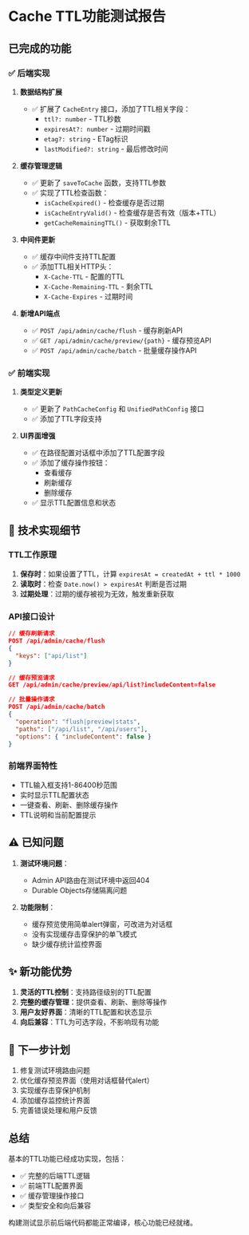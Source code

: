 # Cache TTL功能测试报告

## 已完成的功能

### ✅ 后端实现
1. **数据结构扩展**
   - ✅ 扩展了 `CacheEntry` 接口，添加了TTL相关字段：
     - `ttl?: number` - TTL秒数
     - `expiresAt?: number` - 过期时间戳
     - `etag?: string` - ETag标识
     - `lastModified?: string` - 最后修改时间

2. **缓存管理逻辑**
   - ✅ 更新了 `saveToCache` 函数，支持TTL参数
   - ✅ 实现了TTL检查函数：
     - `isCacheExpired()` - 检查缓存是否过期
     - `isCacheEntryValid()` - 检查缓存是否有效（版本+TTL）
     - `getCacheRemainingTTL()` - 获取剩余TTL

3. **中间件更新**
   - ✅ 缓存中间件支持TTL配置
   - ✅ 添加TTL相关HTTP头：
     - `X-Cache-TTL` - 配置的TTL
     - `X-Cache-Remaining-TTL` - 剩余TTL
     - `X-Cache-Expires` - 过期时间

4. **新增API端点**
   - ✅ `POST /api/admin/cache/flush` - 缓存刷新API
   - ✅ `GET /api/admin/cache/preview/{path}` - 缓存预览API  
   - ✅ `POST /api/admin/cache/batch` - 批量缓存操作API

### ✅ 前端实现
1. **类型定义更新**
   - ✅ 更新了 `PathCacheConfig` 和 `UnifiedPathConfig` 接口
   - ✅ 添加了TTL字段支持

2. **UI界面增强**
   - ✅ 在路径配置对话框中添加了TTL配置字段
   - ✅ 添加了缓存操作按钮：
     - 查看缓存
     - 刷新缓存  
     - 删除缓存
   - ✅ 显示TTL配置信息和状态

## 🔧 技术实现细节

### TTL工作原理
1. **保存时**：如果设置了TTL，计算 `expiresAt = createdAt + ttl * 1000`
2. **读取时**：检查 `Date.now() > expiresAt` 判断是否过期
3. **过期处理**：过期的缓存被视为无效，触发重新获取

### API接口设计
```json
// 缓存刷新请求
POST /api/admin/cache/flush
{
  "keys": ["api/list"]
}

// 缓存预览请求  
GET /api/admin/cache/preview/api/list?includeContent=false

// 批量操作请求
POST /api/admin/cache/batch
{
  "operation": "flush|preview|stats",
  "paths": ["/api/list", "/api/users"],
  "options": { "includeContent": false }
}
```

### 前端界面特性
- TTL输入框支持1-86400秒范围
- 实时显示TTL配置状态
- 一键查看、刷新、删除缓存操作
- TTL说明和当前配置提示

## ⚠️ 已知问题

1. **测试环境问题**：
   - Admin API路由在测试环境中返回404
   - Durable Objects存储隔离问题

2. **功能限制**：  
   - 缓存预览使用简单alert弹窗，可改进为对话框
   - 没有实现缓存击穿保护的单飞模式
   - 缺少缓存统计监控界面

## ✨ 新功能优势

1. **灵活的TTL控制**：支持路径级别的TTL配置
2. **完整的缓存管理**：提供查看、刷新、删除等操作
3. **用户友好界面**：清晰的TTL配置和状态显示
4. **向后兼容**：TTL为可选字段，不影响现有功能

## 🚀 下一步计划

1. 修复测试环境路由问题
2. 优化缓存预览界面（使用对话框替代alert）
3. 实现缓存击穿保护机制
4. 添加缓存监控统计界面
5. 完善错误处理和用户反馈

## 总结

基本的TTL功能已经成功实现，包括：
- ✅ 完整的后端TTL逻辑
- ✅ 前端TTL配置界面
- ✅ 缓存管理操作接口
- ✅ 类型安全和向后兼容

构建测试显示前后端代码都能正常编译，核心功能已经就绪。